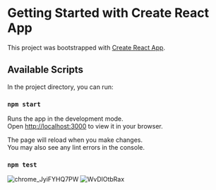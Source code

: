 # Getting Started with Create React App

This project was bootstrapped with [Create React App](https://github.com/facebook/create-react-app).

## Available Scripts

In the project directory, you can run:

### `npm start`

Runs the app in the development mode.\
Open [http://localhost:3000](http://localhost:3000) to view it in your browser.

The page will reload when you make changes.\
You may also see any lint errors in the console.

### `npm test`


![chrome_JyiFYHQ7PW](https://user-images.githubusercontent.com/86156637/213636089-20120950-0734-479e-a735-4c2ecae9faff.jpg)
![WvDlOtbRax](https://user-images.githubusercontent.com/86156637/213636133-528ab869-635d-4864-818a-240032287d9d.jpg)
